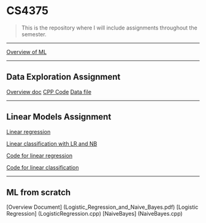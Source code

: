 # CS4375
> This is the repository where I will include assignments throughout the semester.
---
[Overview of ML](Overview_of_ML.pdf)

---

## Data Exploration Assignment
[Overview doc](Data_Exploration_Document.pdf)
[CPP Code](dataexploration.cpp)
[Data file](Boston.csv)

---

## Linear Models Assignment
[Linear regression](CS4375_LinearModels2.pdf)

[Linear classification with LR and NB](CS4375_LinearModels1.pdf)

[Code for linear regression](CS4375_LinearModels_Notebook1.Rmd)

[Code for linear classification](CS4375_LinearModels_Notebook2.Rmd)

---

## ML from scratch
[Overview Document] (Logistic_Regression_and_Naive_Bayes.pdf)
[Logistic Regression] (LogisticRegression.cpp)
[NaiveBayes] (NaiveBayes.cpp)

